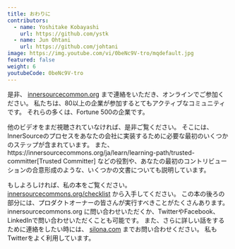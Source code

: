 ```yaml
---
title: おわりに
contributors:
  - name: Yoshitake Kobayashi
    url: https://github.com/ystk
  - name: Jun Ohtani
    url: https://github.com/johtani
image: https://img.youtube.com/vi/0beNc9V-tro/mqdefault.jpg
featured: false
weight: 6
youtubeCode: 0beNc9V-tro
---
```

<div class="paragraph">
<p>是非、 <a href="http://innersourcecommons.org/">innersourcecommon.org</a> まで連絡をいただき、オンラインでご参加ください。
私たちは、80以上の企業が参加するとてもアクティブなコミュニティです。
それらの多くは、Fortune 500の企業です。</p>
</div>
<div class="paragraph">
<p>他のビデオをまだ視聴されていなければ、是非ご覧ください。
そこには、InnerSourceのプロセスをあなたの会社に実装するために必要な最初のいくつかのステップが含まれています。
また、https://innersourcecommons.org/ja/learn/learning-path/trusted-committer[Trusted Committer] などの役割や、あなたの最初のコントリビューションの合意形成のような、いくつかの文書についても説明しています。</p>
</div>
<div class="paragraph">
<p>もしよろしければ、私の本をご覧ください。 <a href="http://innersourcecommons.org/checklist/">innersourcecommons.org/checklist</a> から入手してください。
この本の後ろの部分には、プロダクトオーナーの皆さんが実行すべきことがたくさんあります。
innersourcecommons.org に問い合わせいただくか、TwitterやFacebook、LinkedInで問い合わせいただくことも可能です。
また、さらに詳しい話をするために連絡をしたい時には、 <a href="http://silona.org/">silona.com</a> までお問い合わせください。
私もTwitterをよく利用しています。</p>
</div>
<!--- This file autogenerated from https://github.com/InnerSourceCommons/InnerSourceLearningPath/blob/master/scripts -->